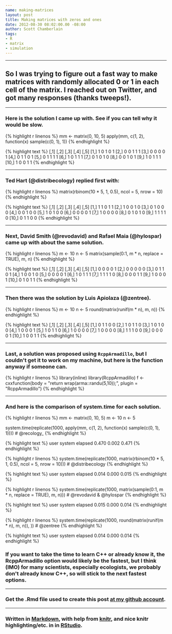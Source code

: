 ```yaml
---
name: making-matrices
layout: post
title: Making matrices with zeros and ones
date: 2012-08-30 08:02:00.00 -08:00
author: Scott Chamberlain
tags: 
- R
- matrix
- simulation
---
```



*********

## So I was trying to figure out a fast way to make matrices with randomly allocated 0 or 1 in each cell of the matrix. I reached out on Twitter, and got many responses (thanks tweeps!). 

*********

### Here is the solution I came up with. See if you can tell why it would be slow.

{% highlight r linenos %}
mm <- matrix(0, 10, 5)
apply(mm, c(1, 2), function(x) sample(c(0, 1), 1))
{% endhighlight %}



{% highlight text %}
      [,1] [,2] [,3] [,4] [,5]
 [1,]    1    0    1    0    1
 [2,]    0    0    1    1    1
 [3,]    0    0    0    0    1
 [4,]    0    1    1    0    1
 [5,]    0    1    1    1    1
 [6,]    1    0    1    1    1
 [7,]    0    1    0    1    0
 [8,]    0    0    1    0    1
 [9,]    1    0    1    1    1
[10,]    1    0    0    1    1
{% endhighlight %}


*********

### Ted Hart (@distribecology) replied first with:

{% highlight r linenos %}
matrix(rbinom(10 * 5, 1, 0.5), ncol = 5, nrow = 10)
{% endhighlight %}



{% highlight text %}
      [,1] [,2] [,3] [,4] [,5]
 [1,]    1    1    0    1    1
 [2,]    1    0    0    1    0
 [3,]    0    1    0    0    0
 [4,]    0    0    1    0    0
 [5,]    1    0    1    0    0
 [6,]    0    0    0    0    1
 [7,]    1    0    0    0    0
 [8,]    0    1    0    1    0
 [9,]    1    1    1    1    0
[10,]    0    1    1    0    0
{% endhighlight %}


*********


### Next, David Smith (@revodavid) and Rafael Maia (@hylospar) came up with about the same solution. 

{% highlight r linenos %}
m <- 10
n <- 5
matrix(sample(0:1, m * n, replace = TRUE), m, n)
{% endhighlight %}



{% highlight text %}
      [,1] [,2] [,3] [,4] [,5]
 [1,]    0    0    0    0    1
 [2,]    0    0    0    0    0
 [3,]    0    1    1    0    1
 [4,]    1    0    0    1    0
 [5,]    0    0    0    0    1
 [6,]    1    0    1    1    1
 [7,]    1    1    1    1    0
 [8,]    0    0    0    1    1
 [9,]    1    0    0    0    1
[10,]    0    1    0    1    1
{% endhighlight %}


*********


### Then there was the solution by Luis Apiolaza (@zentree).

{% highlight r linenos %}
m <- 10
n <- 5
round(matrix(runif(m * n), m, n))
{% endhighlight %}



{% highlight text %}
      [,1] [,2] [,3] [,4] [,5]
 [1,]    0    1    1    0    0
 [2,]    1    0    1    1    0
 [3,]    1    0    1    0    0
 [4,]    1    0    0    0    1
 [5,]    1    0    1    1    0
 [6,]    1    0    0    0    0
 [7,]    1    0    0    0    0
 [8,]    1    1    1    0    0
 [9,]    0    0    0    0    1
[10,]    1    0    0    1    1
{% endhighlight %}


*********

### Last, a solution was proposed using `RcppArmadillo`, but I couldn't get it to work on my machine, but here is the function anyway if someone can. 

{% highlight r linenos %}
library(inline)
library(RcppArmadillo)
f <- cxxfunction(body = "return wrap(arma::randu(5,10));", plugin = "RcppArmadillo")
{% endhighlight %}


*********

### And here is the comparison of system.time for each solution. 

{% highlight r linenos %}
mm <- matrix(0, 10, 5)
m <- 10
n <- 5

system.time(replicate(1000, apply(mm, c(1, 2), function(x) sample(c(0, 1), 1))))  # @recology_
{% endhighlight %}



{% highlight text %}
   user  system elapsed 
  0.470   0.002   0.471 
{% endhighlight %}



{% highlight r linenos %}
system.time(replicate(1000, matrix(rbinom(10 * 5, 1, 0.5), ncol = 5, nrow = 10)))  # @distribecology
{% endhighlight %}



{% highlight text %}
   user  system elapsed 
  0.014   0.000   0.015 
{% endhighlight %}



{% highlight r linenos %}
system.time(replicate(1000, matrix(sample(0:1, m * n, replace = TRUE), m, n)))  # @revodavid & @hylospar
{% endhighlight %}



{% highlight text %}
   user  system elapsed 
  0.015   0.000   0.014 
{% endhighlight %}



{% highlight r linenos %}
system.time(replicate(1000, round(matrix(runif(m * n), m, n)), ))  # @zentree
{% endhighlight %}



{% highlight text %}
   user  system elapsed 
  0.014   0.000   0.014 
{% endhighlight %}


### If you want to take the time to learn C++ or already know it, the RcppArmadillo option would likely be the fastest, but I think (IMO) for many scientists, especially ecologists, we probably don't already know C++, so will stick to the next fastest options. 

*********

### Get the .Rmd file used to create this post [at my github account](https://github.com/sckott/sckott.github.io/tree/master/_drafts/2012-08-30-making-matrices.Rmd).

*********

### Written in [Markdown](http://daringfireball.net/projects/markdown/), with help from [knitr](http://yihui.name/knitr/), and nice knitr highlighting/etc. in in [RStudio](http://rstudio.org/).